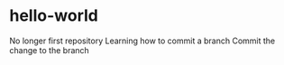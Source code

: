 # hello-world
No longer first repository
Learning how to commit a branch
Commit the change to the branch
